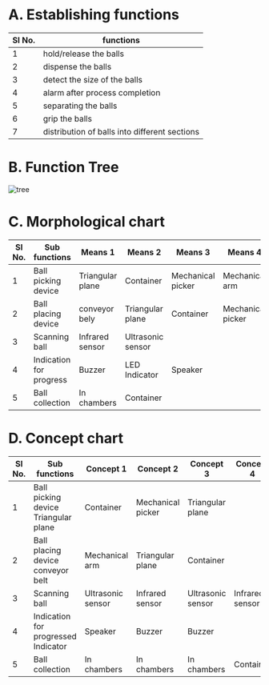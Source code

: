 # A. Establishing functions
|Sl No.|functions|
|-----|---------|
|1|hold/release the balls|
|2|dispense the balls|
|3|detect the size of the balls|
|4|alarm after process completion|
|5|separating the balls|
|6|grip the balls|
|7|distribution of balls into different sections|


					
# B. Function Tree
![tree](https://i.ibb.co/FbGPhK2/Picture1.jpg)

# C. Morphological chart
|Sl No.	|Sub functions	|Means 1	|Means 2	|Means 3	|Means 4|
|---------------|---------------|---------------|---------------|---------------|---------------|
|1	|Ball picking device	|Triangular plane	|Container	|Mechanical picker	|Mechanical arm|
|2	|Ball placing device	|conveyor bely	|Triangular plane	|Container	|Mechanical picker|
|3	|Scanning ball	|Infrared sensor	|Ultrasonic sensor|		
|4	|Indication for progress	|Buzzer	|LED Indicator	|Speaker	|
|5	|Ball collection	|In chambers	|Container	|	




# D. Concept chart
|Sl No.| Sub functions	|Concept 1	|Concept 2	|Concept 3	|Concept 4|
|-----|---------------|---------------|---------------|---------------|---------------|
|1|Ball picking device Triangular plane	|Container	|Mechanical picker|	Triangular plane|
|2|Ball placing device conveyor belt	|Mechanical arm	|Triangular plane	|Container|
|3|Scanning ball|Ultrasonic sensor	|Infrared sensor	|Ultrasonic sensor	|Infrared sensor|
|4|Indication for progressed Indicator|	Speaker	|Buzzer	|Buzzer|
|5|Ball collection|In chambers |In chambers	|In chambers	|Container|	Container|



